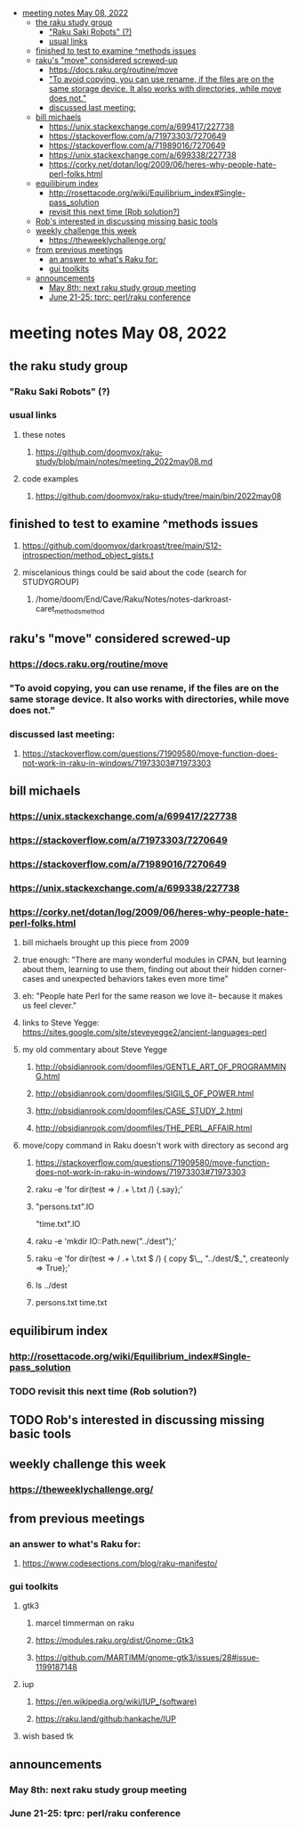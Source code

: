 - [meeting notes May 08, 2022](#orgf902244)
  - [the raku study group](#orgda7c819)
    - ["Raku Saki Robots" (?)](#orge35765a)
    - [usual links](#orge7898f4)
  - [finished to test to examine ^methods issues](#org4e361f4)
  - [raku's "move" considered screwed-up](#orgb90aff6)
    - [<https://docs.raku.org/routine/move>](#org3d9ace3)
    - ["To avoid copying, you can use rename, if the files are on the same storage device. It also works with directories, while move does not."](#org1a5a0c3)
    - [discussed last meeting:](#org72ef638)
  - [bill michaels](#org788c9c9)
    - [<https://unix.stackexchange.com/a/699417/227738>](#org1df28b6)
    - [<https://stackoverflow.com/a/71973303/7270649>](#orgc7a5207)
    - [<https://stackoverflow.com/a/71989016/7270649>](#org641e564)
    - [<https://unix.stackexchange.com/a/699338/227738>](#org1385dec)
    - [<https://corky.net/dotan/log/2009/06/heres-why-people-hate-perl-folks.html>](#orgda2e462)
  - [equilibirum index](#org5219f18)
    - [<http://rosettacode.org/wiki/Equilibrium_index#Single-pass_solution>](#org1abd723)
    - [revisit this next time (Rob solution?)](#org2fbf347)
  - [Rob's interested in discussing missing basic tools](#org2d6e73a)
  - [weekly challenge this week](#org51e1691)
    - [<https://theweeklychallenge.org/>](#orgf81fbe5)
  - [from previous meetings](#orgf9846f4)
    - [an answer to what's Raku for:](#org0290d7e)
    - [gui toolkits](#org26136e7)
  - [announcements](#org5ff2450)
    - [May 8th: next raku study group meeting](#org2759794)
    - [June 21-25: tprc: perl/raku conference](#orge2422b9)


<a id="orgf902244"></a>

# meeting notes May 08, 2022


<a id="orgda7c819"></a>

## the raku study group


<a id="orge35765a"></a>

### "Raku Saki Robots" (?)


<a id="orge7898f4"></a>

### usual links

1.  these notes

    1.  <https://github.com/doomvox/raku-study/blob/main/notes/meeting_2022may08.md>

2.  code examples

    1.  <https://github.com/doomvox/raku-study/tree/main/bin/2022may08>


<a id="org4e361f4"></a>

## finished to test to examine ^methods issues

1.  <https://github.com/doomvox/darkroast/tree/main/S12-introspection/method_object_gists.t>

2.  miscelanious things could be said about the code (search for STUDYGROUP)

    1.  /home/doom/End/Cave/Raku/Notes/notes-darkroast-caret<sub>methods</sub><sub>method</sub>


<a id="orgb90aff6"></a>

## raku's "move" considered screwed-up


<a id="org3d9ace3"></a>

### <https://docs.raku.org/routine/move>


<a id="org1a5a0c3"></a>

### "To avoid copying, you can use rename, if the files are on the same storage device. It also works with directories, while move does not."


<a id="org72ef638"></a>

### discussed last meeting:

1.  <https://stackoverflow.com/questions/71909580/move-function-does-not-work-in-raku-in-windows/71973303#71973303>


<a id="org788c9c9"></a>

## bill michaels


<a id="org1df28b6"></a>

### <https://unix.stackexchange.com/a/699417/227738>


<a id="orgc7a5207"></a>

### <https://stackoverflow.com/a/71973303/7270649>


<a id="org641e564"></a>

### <https://stackoverflow.com/a/71989016/7270649>


<a id="org1385dec"></a>

### <https://unix.stackexchange.com/a/699338/227738>


<a id="orgda2e462"></a>

### <https://corky.net/dotan/log/2009/06/heres-why-people-hate-perl-folks.html>

1.  bill michaels brought up this piece from 2009

2.  true enough: "There are many wonderful modules in CPAN, but learning about them, learning to use them, finding out about their hidden corner-cases and unexpected behaviors takes even more time"

3.  eh: "People hate Perl for the same reason we love it&#x2013; because it makes us feel clever."

4.  links to Steve Yegge: <https://sites.google.com/site/steveyegge2/ancient-languages-perl>

5.  my old commentary about Steve Yegge

    1.  <http://obsidianrook.com/doomfiles/GENTLE_ART_OF_PROGRAMMING.html>
    
    2.  <http://obsidianrook.com/doomfiles/SIGILS_OF_POWER.html>
    
    3.  <http://obsidianrook.com/doomfiles/CASE_STUDY_2.html>
    
    4.  <http://obsidianrook.com/doomfiles/THE_PERL_AFFAIR.html>

6.  move/copy command in Raku doesn't work with directory as second arg

    1.  <https://stackoverflow.com/questions/71909580/move-function-does-not-work-in-raku-in-windows/71973303#71973303>
    
    2.  raku -e 'for dir(test => / .+ \\.txt /) {.say};'
    
    3.  "persons.txt".IO
    
        "time.txt".IO
    
    4.  raku -e 'mkdir IO::Path.new("../dest");'
    
    5.  raku -e 'for dir(test => / .+ \\.txt $ /) { copy $\_, "../dest/$\_", createonly => True};'
    
    6.  ls ../dest
    
    7.  persons.txt time.txt


<a id="org5219f18"></a>

## equilibirum index


<a id="org1abd723"></a>

### <http://rosettacode.org/wiki/Equilibrium_index#Single-pass_solution>


<a id="org2fbf347"></a>

### TODO revisit this next time (Rob solution?)


<a id="org2d6e73a"></a>

## TODO Rob's interested in discussing missing basic tools


<a id="org51e1691"></a>

## weekly challenge this week


<a id="orgf81fbe5"></a>

### <https://theweeklychallenge.org/>


<a id="orgf9846f4"></a>

## from previous meetings


<a id="org0290d7e"></a>

### an answer to what's Raku for:

1.  <https://www.codesections.com/blog/raku-manifesto/>


<a id="org26136e7"></a>

### gui toolkits

1.  gtk3

    1.  marcel timmerman on raku
    
    2.  <https://modules.raku.org/dist/Gnome::Gtk3>
    
    3.  <https://github.com/MARTIMM/gnome-gtk3/issues/28#issue-1199187148>

2.  iup

    1.  <https://en.wikipedia.org/wiki/IUP_(software)>
    
    2.  <https://raku.land/github:hankache/IUP>

3.  wish based tk


<a id="org5ff2450"></a>

## announcements


<a id="org2759794"></a>

### May 8th: next raku study group meeting


<a id="orge2422b9"></a>

### June 21-25: tprc: perl/raku conference
